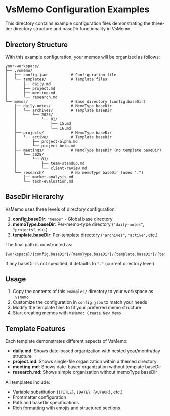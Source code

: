 # VsMemo Configuration Examples

This directory contains example configuration files demonstrating the three-tier directory structure and baseDir functionality in VsMemo.

## Directory Structure

With this example configuration, your memos will be organized as follows:

```
your-workspace/
├── .vsmemo/
│   ├── config.json          # Configuration file
│   └── templates/           # Template files
│       ├── daily.md
│       ├── project.md
│       ├── meeting.md
│       └── research.md
└── memos/                   # Base directory (config.baseDir)
    ├── daily-notes/         # MemoType baseDir
    │   └── archives/        # Template baseDir
    │       └── 2025/
    │           └── 01/
    │               ├── 15.md
    │               └── 16.md
    ├── projects/            # MemoType baseDir
    │   └── active/          # Template baseDir
    │       ├── project-alpha.md
    │       └── project-beta.md
    ├── meetings/            # MemoType baseDir (no template baseDir)
    │   └── 2025/
    │       └── 01/
    │           ├── team-standup.md
    │           └── client-review.md
    └── research/            # No memoType baseDir (uses ".")
        ├── market-analysis.md
        └── tech-evaluation.md
```

## BaseDir Hierarchy

VsMemo uses three levels of directory configuration:

1. **config.baseDir**: `"memos"` - Global base directory
2. **memoType.baseDir**: Per-memo-type directory (`"daily-notes"`, `"projects"`, etc.)
3. **template.baseDir**: Per-template directory (`"archives"`, `"active"`, etc.)

The final path is constructed as:
```
{workspace}/{config.baseDir}/{memoType.baseDir}/{template.baseDir}/{template.path}
```

If any baseDir is not specified, it defaults to `"."` (current directory level).

## Usage

1. Copy the contents of this `examples/` directory to your workspace as `.vsmemo`
2. Customize the configuration in `config.json` to match your needs
3. Modify the template files to fit your preferred memo structure
4. Start creating memos with `VsMemo: Create New Memo`

## Template Features

Each template demonstrates different aspects of VsMemo:

- **daily.md**: Shows date-based organization with nested year/month/day structure
- **project.md**: Shows single-file organization within a themed directory
- **meeting.md**: Shows date-based organization without template baseDir
- **research.md**: Shows simple organization without memoType baseDir

All templates include:
- Variable substitution (`{TITLE}`, `{DATE}`, `{AUTHOR}`, etc.)
- Frontmatter configuration
- Path and baseDir specifications
- Rich formatting with emojis and structured sections